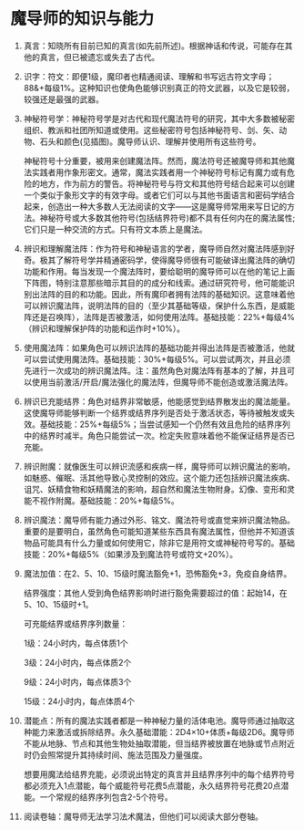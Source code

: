 # 魔导师的知识与能力

1. 真言：知晓所有目前已知的真言(如先前所述)。根据神话和传说，可能存在其他的真言，但已被遗忘或失去了古代。

2. 识字：符文：即便1级，魔印者也精通阅读、理解和书写远古符文字母；88&+每级1%。这种知识也使角色能够识别真正的符文武器，以及它是较弱，较强还是最强的武器。

3. 神秘符号学：神秘符号学是对古代和现代魔法符号的研究，其中大多数被秘密组织、教派和社团所知道或使用。这些秘密符号包括神秘符号、剑、矢、动物、石头和颜色(见插图)。魔导师认识、理解并使用所有这些符号。

    神秘符号十分重要，被用来创建魔法阵。然而，魔法符号还被魔导师和其他魔法实践者用作象形密文。通常，魔法实践者用一个神秘符号标记有魔力或有危险的地方，作为前方的警告。将神秘符号与符文和其他符号结合起来可以创建一个类似于象形文字的有效字母。或者它们可以与其他书面语言和密码学结合起来，创造出一种大多数人无法阅读的文字——这是魔导师常用来写日记的方法。神秘符号或大多数其他符号(包括结界符号)都不具有任何内在的魔法属性;它们只是一种交流的方式。只有符文本质上是魔法。

4. 辨识和理解魔法阵：作为符号和神秘语言的学者，魔导师自然对魔法阵感到好奇。极其了解符号学并精通密码学，使得魔导师很有可能破译出魔法阵的确切功能和作用。每当发现一个魔法阵时，要给聪明的魔导师可以在他的笔记上画下阵图，特别注意那些暗示其目的的成分和线索。通过研究符号，他可能能识别出法阵的目的和功能。因此，所有魔印者拥有法阵的基础知识。这意味着他可以辨识魔法阵，说明法阵的目的（至少其基础等级，保护什么东西，是威能阵还是召唤阵），法阵是否被激活，如何使用法阵。基础技能：22%+每级4%（辨识和理解保护阵的功能和运作时+10%）。

5. 使用魔法阵：如果角色可以辨识法阵的基础功能并得出法阵是否被激活，他就可以尝试使用魔法阵。基础技能：30%+每级5%。可以尝试两次，并且必须先进行一次成功的辨识魔法阵。注：虽然角色对魔法阵有基本的了解，并且可以使用当前激活/开启/魔法强化的魔法阵，但魔导师不能创造或激活魔法阵。

6. 辨识已充能结界：角色对结界非常敏感，他能感觉到结界散发出的魔法能量。这使魔导师能够判断一个结界或结界序列是否处于激活状态，等待被触发或失效。基础技能：25%+每级5%；当尝试感知一个仍然有效且危险的结界序列中的结界时减半。角色只能尝试一次。检定失败意味着他不能保证结界是否已充能。

7. 辨识附魔：就像医生可以辨识流感和疾病一样，魔导师可以辨识魔法的影响，如魅惑、催眠、活其他导致心灵控制的效应。这个能力还包括辨识魔法疾病、诅咒、妖精食物和妖精魔法的影响，超自然和魔法生物附身。幻像、变形和灵能不视作附魔。基础技能：20%+每级5%。

8. 辨识魔法：魔导师有能力通过外形、铭文、魔法符号或直觉来辨识魔法物品。重要的是要明白，虽然角色可能知道某些东西具有魔法属性，但他并不知道该物品可能具有什么力量或如何使用它，除非它是用符文或神秘符号写的。基础技能：20%+每级5%（如果涉及到魔法符号或符文+20%）。

9. 魔法加值：在2、5、10、15级时魔法豁免+1，恐怖豁免+3，免疫自身结界。

    结界强度：其他人受到角色结界影响时进行豁免需要超过的值：起始14，在5、10、15级时+1。

    可充能结界或结界序列数量：

    1级：24小时内，每点体质1个

    3级：24小时内，每点体质2个

    9级：24小时内，每点体质3个

    15级：24小时内，每点体质4个

10. 潜能点：所有的魔法实践者都是一种神秘力量的活体电池。魔导师通过抽取这种能力来激活或拆除结界。永久基础潜能：2D4×10+体质+每级2D6。魔导师不能从地脉、节点和其他生物处抽取潜能，但当结界被放置在地脉或节点附近时仍会照常提升其持续时间、施法范围及力量强度。

    想要用魔法给结界充能，必须说出特定的真言并且结界序列中的每个结界符号都必须充入1点潜能，每个威能符号花费5点潜能，永久结界符号花费20点潜能。一个常规的结界序列包含2-5个符号。

11. 阅读卷轴：魔导师无法学习法术魔法，但他们可以阅读大部分卷轴。
